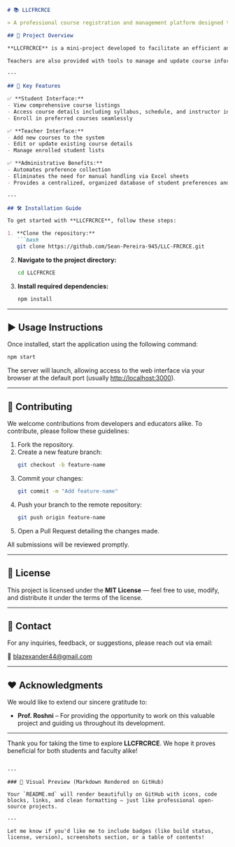 

```markdown
# 📚 LLCFRCRCE

> A professional course registration and management platform designed to streamline student course preferences and reduce administrative workload.

## 🧾 Project Overview

**LLCFRCRCE** is a mini-project developed to facilitate an efficient and user-friendly process for course enrollment. This system enables students to browse available courses, view detailed syllabi and schedules, and enroll in their preferred courses—all within an intuitive interface.

Teachers are also provided with tools to manage and update course information, ensuring accuracy and ease of administration. The primary objective of this project is to **digitize the course registration workflow**, making it more transparent, manageable, and less error-prone than traditional manual or spreadsheet-based systems.

---

## 🌟 Key Features

✅ **Student Interface:**  
- View comprehensive course listings  
- Access course details including syllabus, schedule, and instructor information  
- Enroll in preferred courses seamlessly  

✅ **Teacher Interface:**  
- Add new courses to the system  
- Edit or update existing course details  
- Manage enrolled student lists  

✅ **Administrative Benefits:**  
- Automates preference collection  
- Eliminates the need for manual handling via Excel sheets  
- Provides a centralized, organized database of student preferences and enrollments

---

## 🛠️ Installation Guide

To get started with **LLCFRCRCE**, follow these steps:

1. **Clone the repository:**
   ```bash
   git clone https://github.com/Sean-Pereira-945/LLC-FRCRCE.git
   ```

2. **Navigate to the project directory:**
   ```bash
   cd LLCFRCRCE
   ```

3. **Install required dependencies:**
   ```bash
   npm install
   ```

---

## ▶️ Usage Instructions

Once installed, start the application using the following command:

```bash
npm start
```

The server will launch, allowing access to the web interface via your browser at the default port (usually [http://localhost:3000](http://localhost:3000)).

---

## 🤝 Contributing

We welcome contributions from developers and educators alike. To contribute, please follow these guidelines:

1. Fork the repository.
2. Create a new feature branch:
   ```bash
   git checkout -b feature-name
   ```
3. Commit your changes:
   ```bash
   git commit -m "Add feature-name"
   ```
4. Push your branch to the remote repository:
   ```bash
   git push origin feature-name
   ```
5. Open a Pull Request detailing the changes made.

All submissions will be reviewed promptly.

---

## 📄 License

This project is licensed under the **MIT License** — feel free to use, modify, and distribute it under the terms of the license.

---

## 💬 Contact

For any inquiries, feedback, or suggestions, please reach out via email:

📧 [blazexander44@gmail.com](mailto:blazexander44@gmail.com)

---

## ❤️ Acknowledgments

We would like to extend our sincere gratitude to:

- **Prof. Roshni** – For providing the opportunity to work on this valuable project and guiding us throughout its development.

---

Thank you for taking the time to explore **LLCFRCRCE**. We hope it proves beneficial for both students and faculty alike!
```

---

### 🎨 Visual Preview (Markdown Rendered on GitHub)

Your `README.md` will render beautifully on GitHub with icons, code blocks, links, and clean formatting — just like professional open-source projects.

---

Let me know if you'd like me to include badges (like build status, license, version), screenshots section, or a table of contents!
